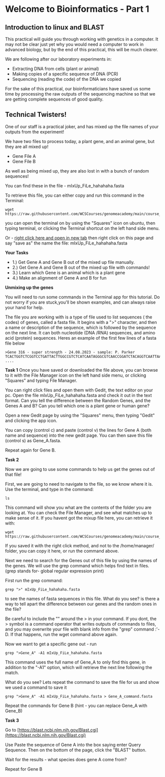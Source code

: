 # Welcome to Bioinformatics - Part 1 
## Introduction to linux and BLAST

This practical will guide you through working with genetics in a computer. It may not be clear just yet why you would need a computer to work in advanced biology, but by the end of this practical, this will be much clearer.

We are following after our laboratory experiments in:

- Extracting DNA from cells (plant or animal)
- Making copies of a specific sequence of DNA (PCR)
- Sequencing (reading the code) of the DNA we copied

For the sake of this practical, our bioinformaticians have saved us some time by processing the raw outputs of the sequencing machine so that we are getting complete sequences of good quality.

## Technical Twisters! 

One of our staff is a practical joker, and has mixed up the file names of your outputs from the experiment! 

We have two files to process today, a plant gene, and an animal gene, but they are all mixed up! 

- Gene File A
- Gene File B

As well as being mixed up, they are also lost in with a bunch of random sequences!

You can find these in the file - mIxUp_FiLe_hahahaha.fasta

To retrieve this file, you can either copy and run this command in the Terminal:

```
wget https://raw.githubusercontent.com/WCSCourses/genomeacademy/main/course_data/mIxUp_FiLe_hahahaha.fasta
```
you can open the terminal on by using the "Squares" icon on ubuntu, then typing terminal, or clicking the Terminal shortcut on the left hand side menu. 

Or - [right click here and open in new tab](https://raw.githubusercontent.com/WCSCourses/genomeacademy/main/course_data/mIxUp_FiLe_hahahaha.fasta)
then right click on this page and say "save as" the name the file: mIxUp_FiLe_hahahaha.fasta


**Your Tasks**

- 1.) Get Gene A and Gene B out of the mixed up file manually. 
- 2.) Get Gene A and Gene B out of the mixed up file with commands! 
- 3.) Learn which Gene is an animal which is a plant gene
- 4.) Make an alignment of Gene A and B for fun

**Unmixing up the genes**

You will need to run some commands in the Terminal app for this tutorial. Do not worry if you are stuck,you'll be shown examples, and can always raise your hand for help. 

The file you are working with is a type of file used to list sequences ( the codes) of genes, called a fasta file. It begins with a ">" character, and then a name or description of the sequence, which is followed by the sequence on the next line. It can both nucleotide (DNA /RNA) sequences, and amino acid (protein) sequences. Heres an example of the first few lines of a fasta file below

```
>Gene 316 - super strength - 24.08.2023 - sample: P. Parker
TCACTGGTCTCGGTCCTGATTACTTGGCCGTCTCATCAATAGGGCGTCAACCGGATCTACAGGTCAATTAAGATTATCTACGGGCGGTTATCCAACCTCTGCGGTCCATCCTAGTACGGTTAAAAACAGTTACCAATTCCACCCTCGACCCTGGGGGGTGATAGTAGTCCGGCACGCGCATAGTCGCACCCTCCAGTCTAACTTGACGTAT ....
```

**Task 1**
Once you have saved or downloaded the file above, you can browse to it with the File Manager icon on the left hand side menu, or clicking "Squares" and typing File Manager. 

You can right click files and open them with Gedit, the text editor on your pc. Open the file mIxUp_FiLe_hahahaha.fasta and check it out in the text format. Can you tell the difference between the Random Genes, and the Genes A and B? Can you tell which one is a plant gene or human gene? 

Open a new Gedit page by using the "Squares" menu, then typing "Gedit" and clicking the app icon. 

You can copy  (control c) and paste (control v) the lines for Gene A (both name and sequence) into the new gedit page. You can then save this file (control s) as Gene_A.fasta. 

Repeat again for Gene B. 

**Task 2**

Now we are going to use some commands to help us get the genes out of that file! 

First, we are going to need to navigate to the file, so we know where it is. Use the terminal, and type in the command: 

```
ls
```

This command will show you what are the contents of the folder you are looking at. You can check the File Manager, and see what matches up to make sense of it. If you havent got the mixup file here, you can retrieve it with:

```
wget https://raw.githubusercontent.com/WCSCourses/genomeacademy/main/course_data/mIxUp_FiLe_hahahaha.fasta
```

If you saved it with the right click method, and not to the /home/manager/ folder, you can copy it here, or run the command above. 

Next we need to search for the Genes out of this file by using the names of the genes. We will use the grep command which helps find text in files. (grep stands for- global regular expression print)

First run the grep command:

```
grep ">" mIxUp_FiLe_hahahaha.fasta 
```
to see the names of fasta sequences in this file. What do you see? is there a way to tell apart the difference between our genes and the random ones in the file? 

Be careful to include the "" around the > in your command. If you dont, the > symbol is a command operator that writes outputs of commands to files, and you may overwrite your file with blank info from the "grep" command :'-D. If that happens, run the wget command above again. 

Now we want to get a specific gene out - run
```
grep ">Gene_A" -A1 mIxUp_FiLe_hahahaha.fasta 
```
This command uses the full name of Gene_A to only find this gene, in addition to the "-A1" option, which will retrieve the next line following the match. 

What do you see? Lets repeat the command to save the file for us and show we used a command to save it

```
grep ">Gene_A" -A1 mIxUp_FiLe_hahahaha.fasta > Gene_A_command.fasta
```

Repeat the commands for Gene B (hint - you can replace Gene_A with Gene_B) 

**Task 3**

Go to [https://blast.ncbi.nlm.nih.gov/Blast.cgi](https://blast.ncbi.nlm.nih.gov/Blast.cgi)

Use Paste the sequence of Gene A into the box saying enter Query Sequence. Then on the bottom of the page, click the "BLAST" button. 

Wait for the results - what species does gene A come from? 

Repeat for Gene B
